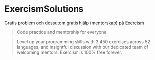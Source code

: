 # ExercismSolutions 

Gratis problem och dessutom gratis hjälp (mentorskap) på [Exercism](https://exercism.io/)
> Code practice and mentorship for everyone

> Level up your programming skills with 3,450 exercises across 52 languages, and insightful discussion with our dedicated team of welcoming mentors. Exercism is 100% free forever. 

